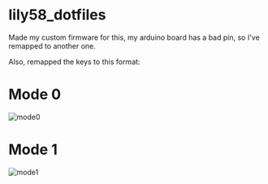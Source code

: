 # lily58_dotfiles
Made my custom firmware for this, my arduino board has a bad pin, so I've remapped to another one.

Also, remapped the keys to this format:

# Mode 0
![mode0](https://github.com/SandroScheuermann/lily58_dotfiles/assets/80794612/fc195b5b-7f26-4af7-a2d2-5a76d38d546b)

# Mode 1
 ![mode1](https://github.com/SandroScheuermann/lily58_dotfiles/assets/80794612/97d51e23-6d2f-48f7-801f-10b6080bbf48)
